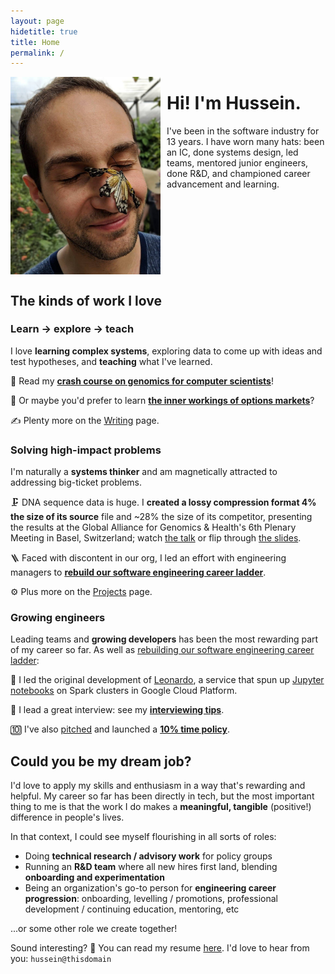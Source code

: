 ```yaml
---
layout: page
hidetitle: true
title: Home
permalink: /
---
```


<img style="float:left; padding-right:10px" src="images/butterfly_face.jpg" width="240">

# Hi! I'm Hussein.

I've been in the software industry for 13 years. I have worn many hats: been an IC, done systems design, led teams, mentored junior engineers, done R&D, and championed career advancement and learning.

<div style="clear:left"></div>

## The kinds of work I love

### Learn -> explore -> teach

I love **learning complex systems**, exploring data to come up with ideas and test hypotheses, and **teaching** what I've learned.

🧬 Read my [**crash course on genomics for computer scientists**](https://docs.google.com/document/d/1-C_BI4mx0Amjxac7G908Wtmfuc_N8O4_UqSDPiZu_bo/edit?usp=sharing)!

💸 Or maybe you'd prefer to learn [**the inner workings of options markets**](https://helgridly.github.io/finstuff/understanding-NOPE/)?

✍ Plenty more on the [Writing](/writing) page.

### Solving high-impact problems

I'm naturally a **systems thinker** and am magnetically attracted to addressing big-ticket problems.

🗜 DNA sequence data is huge. I **created a lossy compression format 4% the size of its source** file and ~28% the size of its competitor, presenting the results at the Global Alliance for Genomics & Health's 6th Plenary Meeting in Basel, Switzerland; watch [the talk](https://www.youtube.com/watch?v=TaqFBgaZHmE&t=13920s) or flip through [the slides](https://docs.google.com/presentation/d/1EAG3Mz_Rwszn1xzvLFlFDtZJKeTfTcqo/edit).

🪜 Faced with discontent in our org, I led an effort with engineering managers to [**rebuild our software engineering career ladder**](/levels).

⚙ Plus more on the [Projects](/Projects) page.

### Growing engineers

Leading teams and **growing developers** has been the most rewarding part of my career so far. As well as [rebuilding our software engineering career ladder](/levels):

📒 I led the original development of [Leonardo](https://github.com/DataBiosphere/leonardo), a service that spun up [Jupyter notebooks](https://jupyter.org/) on Spark clusters in Google Cloud Platform.

🧠 I lead a great interview: see my [**interviewing tips**](https://docs.google.com/document/d/1qNeXN_E_na_KXsZMaXRfYQcoT-0w59yjdmN1B7Tst68/edit#).

🔟 I've also [pitched](https://docs.google.com/presentation/d/1dgl6OwC9FHX-6oT9Z1JCmPglDmW9umv0/edit?usp=sharing&ouid=114804907504664516654&rtpof=true&sd=true) and launched a [**10% time policy**](https://docs.google.com/document/d/1z81KCX6tuKLnSct5oFamhEvcFCJIPGOL/edit?usp=sharing&ouid=114804907504664516654&rtpof=true&sd=true).

## Could you be my dream job?

I'd love to apply my skills and enthusiasm in a way that's rewarding and helpful. My career so far has been directly in tech, but the most important thing to me is that the work I do makes a **meaningful, tangible** (positive!) difference in people's lives.

In that context, I could see myself flourishing in all sorts of roles:

* Doing **technical research / advisory work** for policy groups
* Running an **R&D team** where all new hires first land, blending **onboarding and experimentation**
* Being an organization's go-to person for **engineering career progression**: onboarding, levelling / promotions, professional development / continuing education, mentoring, etc

...or some other role we create together!

Sound interesting? 🙂 You can read my resume [here](/resume). I'd love to hear from you: `hussein@thisdomain`
